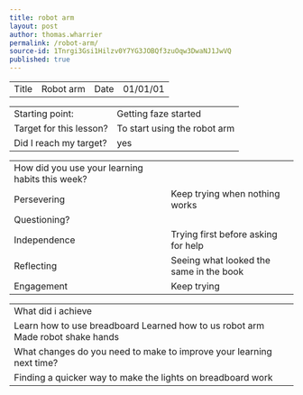 ```yaml
---
title: robot arm
layout: post
author: thomas.wharrier
permalink: /robot-arm/
source-id: 1Tnrgi3Gsi1Hilzv0Y7YG3JOBQf3zuOqw3DwaNJ1JwVQ
published: true
---
```

<table>
  <tr>
    <td>Title</td>
    <td>Robot arm</td>
    <td>Date</td>
    <td>01/01/01</td>
  </tr>
</table>


<table>
  <tr>
    <td>Starting point:</td>
    <td>Getting faze started</td>
  </tr>
  <tr>
    <td>Target for this lesson?</td>
    <td>To start using the robot arm</td>
  </tr>
  <tr>
    <td>Did I reach my target? </td>
    <td>yes</td>
  </tr>
</table>


<table>
  <tr>
    <td>How did you use your learning habits this week?</td>
    <td></td>
  </tr>
  <tr>
    <td>Persevering</td>
    <td>Keep trying when nothing works</td>
  </tr>
  <tr>
    <td>Questioning?</td>
    <td></td>
  </tr>
  <tr>
    <td>Independence</td>
    <td>Trying first before asking for help</td>
  </tr>
  <tr>
    <td>Reflecting</td>
    <td>Seeing what looked the same in the book</td>
  </tr>
  <tr>
    <td>Engagement</td>
    <td>Keep trying</td>
  </tr>
</table>


<table>
  <tr>
    <td>What did i achieve</td>
    <td></td>
  </tr>
  <tr>
    <td>Learn how to use breadboard
Learned how to us robot arm
Made robot shake hands </td>
    <td></td>
  </tr>
  <tr>
    <td>What changes do you need to make to improve your learning next time?</td>
    <td></td>
  </tr>
  <tr>
    <td>Finding a quicker way to make the lights on breadboard work</td>
    <td></td>
  </tr>
</table>


